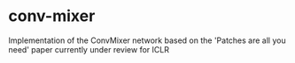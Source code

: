 # conv-mixer
Implementation of the ConvMixer network based on the 'Patches are all you need' paper currently under review for ICLR
